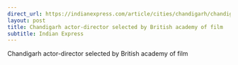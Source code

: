 ```yaml
---
direct_url: https://indianexpress.com/article/cities/chandigarh/chandigarh-actor-manahar-kumar-selected-bafta-british-academy-of-film-8330663/
layout: post
title: Chandigarh actor-director selected by British academy of film
subtitle: Indian Express
---
```


Chandigarh actor-director selected by British academy of film